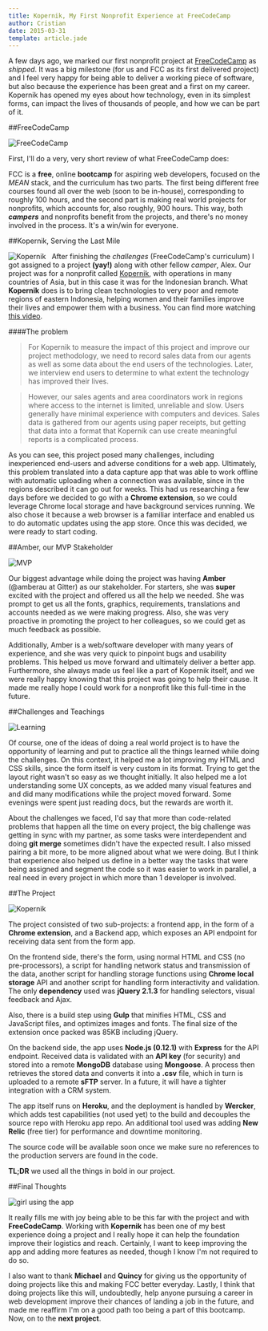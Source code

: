 ```yaml
---
title: Kopernik, My First Nonprofit Experience at FreeCodeCamp
author: Cristian
date: 2015-03-31
template: article.jade
---
```


A few days ago, we marked our first nonprofit project at [FreeCodeCamp](http://www.freecodecamp.com) as *shipped*. It was a big milestone (for us and FCC as its first delivered project) and I feel very happy for being able to deliver a working piece of software, but also because the experience has been great and a first on my career. Kopernik has opened my eyes about how technology, even in its simplest forms, can impact the lives of thousands of people, and how we can be part of it.

##FreeCodeCamp

![FreeCodeCamp](fcc.png)

First, I'll do a very, very short review of what FreeCodeCamp does:

FCC is a **free**, online **bootcamp** for aspiring web developers, focused on the *MEAN* stack, and the curriculum has two parts. The first being different free courses found all over the web (soon to be in-house), corresponding to roughly 100 hours, and the second part is making real world projects for nonprofits, which accounts for, also roughly, 900 hours. This way, both ***campers*** and nonprofits benefit from the projects, and there's no money involved in the process. It's a win/win for everyone.

##Kopernik, Serving the Last Mile

![Kopernik](kopernik.png)
 
After finishing the *challenges* (FreeCodeCamp's curriculum) I got assigned to a project ****(yay!)**** along with other fellow *camper*, Alex. Our project was for a nonprofit called [Kopernik](http://kopernik.info), with operations in many countries of Asia, but in this case it was for the Indonesian branch. What **Kopernik** does is to bring clean technologies to very poor and remote regions of eastern Indonesia, helping women and their families improve their lives and empower them with a business. You can find more watching [this video](https://www.youtube.com/watch?v=1-uLP1iep6E).

####The problem

>For Kopernik to measure the impact of this project and improve our project methodology, we need to record sales data from our agents as well as some data about the end users of the technologies. Later, we interview end users to determine to what extent the technology has improved their lives.

>However, our sales agents and area coordinators work in regions where access to the internet is limited, unreliable and slow. Users generally have minimal experience with computers and devices. Sales data is gathered from our agents using paper receipts, but getting that data into a format that Kopernik can use create meaningful reports is a complicated process.

As you can see, this project posed many challenges, including inexperienced end-users and adverse conditions for a web app. Ultimately, this problem translated into a data capture app that was able to work offline with automatic uploading when a connection was available, since in the regions described it can go out for weeks. This had us researching a few days before we decided to go with a **Chrome extension**, so we could leverage Chrome local storage and have background services running. We also chose it because a web browser is a familiar interface and enabled us to do automatic updates using the app store. Once this was decided, we were ready to start coding.

##Amber, our MVP Stakeholder

![MVP](mvp.gif)

Our biggest advantage while doing the project was having **Amber** (@amberau at Gitter) as our stakeholder. For starters, she was **super** excited with the project and offered us all the help we needed. She was prompt to get us all the fonts, graphics, requirements, translations and accounts needed as we were making progress. Also, she was very proactive in promoting the project to her colleagues, so we could get as much feedback as possible.

Additionally, Amber is a web/software developer with many years of experience, and she was very quick to pinpoint bugs and usability problems. This helped us move forward and ultimately deliver a better app. Furthermore, she always made us feel like a part of Kopernik itself, and we were really happy knowing that this project was going to help their cause. It made me really hope I could work for a nonprofit like this full-time in the future.

##Challenges and Teachings

![Learning](learning.gif)

Of course, one of the ideas of doing a real world project is to have the opportunity of learning and put to practice all the things learned while doing the challenges. On this context, it helped me a lot improving my HTML and CSS skills, since the form itself is very custom in its format. Trying to get the layout right wasn't so easy as we thought initially. It also helped me a lot understanding some UX concepts, as we added many visual features and and did many modifications while the project moved forward. Some evenings were spent just reading docs, but the rewards are worth it.

About the challenges we faced, I'd say that more than code-related problems that happen all the time on every project, the big challenge was getting in sync with my partner, as some tasks were interdependent and doing **git merge** sometimes didn't have the expected result. I also missed pairing a bit more, to be more aligned about what we were doing. But I think that experience also helped us define in a better way the tasks that were being assigned and segment the code so it was easier to work in parallel, a real need in every project in which more than 1 developer is involved.

##The Project

![Kopernik](form.jpg)

The project consisted of two sub-projects: a frontend app, in the form of a **Chrome extension**, and a Backend app, which exposes an API endpoint for receiving data sent from the form app.

On the frontend side, there's the form, using normal HTML and CSS (no pre-processors), a script for handling network status and transmission of the data, another script for handling storage functions using **Chrome local storage** API and another script for handling form interactivity and validation. The only **dependency** used was **jQuery 2.1.3** for handling selectors, visual feedback and Ajax.

Also, there is a build step using **Gulp** that minifies HTML, CSS and JavaScript files, and optimizes images and fonts. The final size of the extension once packed was 85KB including jQuery.

On the backend side, the app uses **Node.js (0.12.1)** with **Express** for the API endpoint. Received data is validated with an **API key** (for security) and stored into a remote **MongoDB** database using **Mongoose**. A process then retrieves the stored data and converts it into a **.csv** file, which in turn is uploaded to a remote **sFTP** server. In a future, it will have a tighter integration with a CRM system.

The app itself runs on **Heroku**, and the deployment is handled by **Wercker**, which adds test capabilities (not used yet) to the build and decouples the source repo with Heroku app repo. An additional tool used was adding **New Relic** (free tier) for performance and downtime monitoring.

The source code will be available soon once we make sure no references to the production servers are found in the code.

**TL;DR** we used all the things in bold in our project.

##Final Thoughts

![girl using the app](using_app.jpg)

It really fills me with joy being able to be this far with the project and with **FreeCodeCamp**. Working with **Kopernik** has been one of my best experience doing a project and I really hope it can help the foundation improve their logistics and reach. Certainly, I want to keep improving the app and adding more features as needed, though I know I'm not required to do so.

I also want to thank **Michael** and **Quincy** for giving us the opportunity of doing projects like this and making FCC better everyday. Lastly, I think that doing projects like this will, undoubtedly, help anyone pursuing a career in web development improve their chances of landing a job in the future, and made me reaffirm I'm on a good path too being a part of this bootcamp. Now, on to the **next project**.

